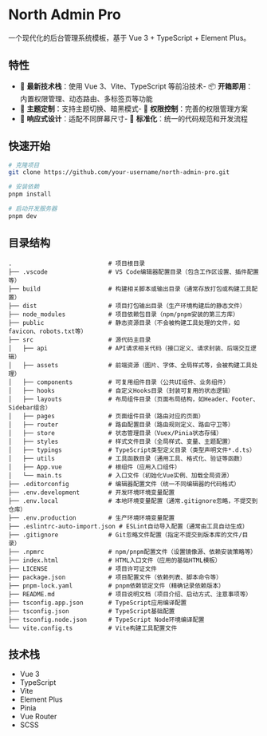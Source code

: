 # North Admin Pro

一个现代化的后台管理系统模板，基于 Vue 3 + TypeScript + Element Plus。

## 特性

-   🚀 **最新技术栈**：使用 Vue 3、Vite、TypeScript 等前沿技术- 📦 **开箱即用**：内置权限管理、动态路由、多标签页等功能
-   🎨 **主题定制**：支持主题切换、暗黑模式- 🔐 **权限控制**：完善的权限管理方案
-   📱 **响应式设计**：适配不同屏幕尺寸- 🎯 **标准化**：统一的代码规范和开发流程

## 快速开始

```bash
# 克隆项目
git clone https://github.com/your-username/north-admin-pro.git
```

```bash
# 安装依赖
pnpm install
```

```bash
# 启动开发服务器
pnpm dev
```

## 目录结构

```
.                           # 项目根目录
├── .vscode                 # VS Code编辑器配置目录（包含工作区设置、插件配置等）
├── build                   # 构建相关脚本或输出目录（通常存放打包或构建工具配置）
├── dist                    # 项目打包输出目录（生产环境构建后的静态文件）
├── node_modules            # 项目依赖包目录（npm/pnpm安装的第三方库）
├── public                  # 静态资源目录（不会被构建工具处理的文件，如favicon、robots.txt等）
├── src                     # 源代码主目录
│   ├── api                 # API请求相关代码（接口定义、请求封装、后端交互逻辑）
│   ├── assets              # 前端资源（图片、字体、全局样式等，会被构建工具处理）
│   ├── components          # 可复用组件目录（公共UI组件、业务组件）
│   ├── hooks               # 自定义Hooks目录（封装可复用的状态逻辑）
│   ├── layouts             # 布局组件目录（页面布局结构，如Header、Footer、Sidebar组合）
│   ├── pages               # 页面组件目录（路由对应的页面）
│   ├── router              # 路由配置目录（路由规则定义、路由守卫等）
│   ├── store               # 状态管理目录（Vuex/Pinia状态存储）
│   ├── styles              # 样式文件目录（全局样式、变量、主题配置）
│   ├── typings             # TypeScript类型定义目录（类型声明文件*.d.ts）
│   ├── utils               # 工具函数目录（通用工具、格式化、验证等函数）
│   ├── App.vue             # 根组件（应用入口组件）
│   └── main.ts             # 入口文件（初始化Vue实例、加载全局资源）
├── .editorconfig           # 编辑器配置文件（统一不同编辑器的代码格式）
├── .env.development        # 开发环境环境变量配置
├── .env.local              # 本地环境变量配置（通常.gitignore忽略，不提交到仓库）
├── .env.production         # 生产环境环境变量配置
├── .eslintrc-auto-import.json # ESLint自动导入配置（通常由工具自动生成）
├── .gitignore              # Git忽略文件配置（指定不提交到版本库的文件/目录）
├── .npmrc                  # npm/pnpm配置文件（设置镜像源、依赖安装策略等）
├── index.html              # HTML入口文件（应用的基础HTML模板）
├── LICENSE                 # 项目许可证文件
├── package.json            # 项目配置文件（依赖列表、脚本命令等）
├── pnpm-lock.yaml          # pnpm依赖锁定文件（精确记录依赖版本）
├── README.md               # 项目说明文档（项目介绍、启动方式、注意事项等）
├── tsconfig.app.json       # TypeScript应用编译配置
├── tsconfig.json           # TypeScript基础配置
├── tsconfig.node.json      # TypeScript Node环境编译配置
└── vite.config.ts          # Vite构建工具配置文件
```

## 技术栈

-   Vue 3
-   TypeScript
-   Vite
-   Element Plus
-   Pinia
-   Vue Router
-   SCSS
